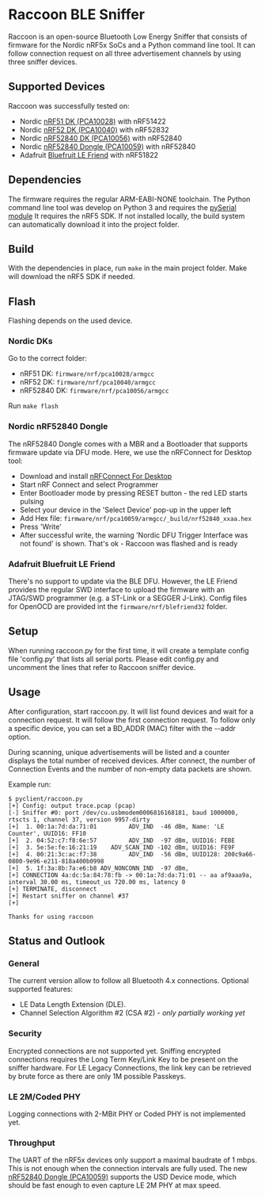 # Raccoon BLE Sniffer

Raccoon is an open-source Bluetooth Low Energy Sniffer that consists of firmware for the Nordic nRF5x SoCs and a Python command line tool. It can follow connection request on all three advertisement channels by using three sniffer devices.

## Supported Devices

Raccoon was successfully tested on: 
 - Nordic [nRF51 DK (PCA10028)](https://www.nordicsemi.com/Software-and-Tools/Development-Kits/nRF51-DK/GetStarted) with nRF51422
 - Nordic [nRF52 DK (PCA10040)](https://www.nordicsemi.com/Software-and-Tools/Development-Kits/nRF52-DK/Getting-Started) with nRF52832
 - Nordic [nRF52840 DK (PCA10056)](https://www.nordicsemi.com/Software-and-Tools/Development-Kits/nRF52840-DK/GetStarted) with nRF52840
 - Nordic [nRF52840 Dongle (PCA10059)](https://www.nordicsemi.com/Software-and-tools/Development-Kits/nRF52840-Dongle) with nRF52840
 - Adafruit [Bluefruit LE Friend](https://www.adafruit.com/product/2267) with nRF51822

## Dependencies

The firmware requires the regular ARM-EABI-NONE toolchain.
The Python command line tool was develop on Python 3 and requires the [pySerial module](https://pythonhosted.org/pyserial/)
It requires the nRF5 SDK. If not installed locally, the build system can automatically download it into the project folder.

## Build

With the dependencies in place, run `make` in the main project folder. Make will download the nRF5 SDK if needed.

## Flash

Flashing depends on the used device.

### Nordic DKs

Go to the correct folder:
- nRF51 DK: `firmware/nrf/pca10028/armgcc`
- nRF52 DK: `firmware/nrf/pca10040/armgcc`
- nRF52840 DK: `firmware/nrf/pca10056/armgcc`

Run `make flash`

### Nordic nRF52840 Dongle

The nRF52840 Dongle comes with a MBR and a Bootloader that supports firmware update via DFU mode. Here, we use the nRFConnect for Desktop tool:

- Download and install [nRFConnect For Desktop](https://www.nordicsemi.com/Software-and-tools/Development-Tools/nRF-Connect-for-desktop)
- Start nRF Connect and select Programmer
- Enter Bootloader mode by pressing RESET button - the red LED starts pulsing
- Select your device in the 'Select Device' pop-up in the upper left
- Add Hex file: `firmware/nrf/pca10059/armgcc/_build/nrf52840_xxaa.hex`
- Press 'Write'
- After successful write, the warning 'Nordic DFU Trigger Interface was not found' is shown. That's ok - Raccoon was flashed and is ready

### Adafruit Bluefruit LE Friend

There's no support to update via the BLE DFU. However, the LE Friend provides the regular SWD interface to upload the firmware with an JTAG/SWD programmer (e.g. a ST-Link or a SEGGER J-Link). Config files for OpenOCD are provided int the `firmware/nrf/blefriend32` folder.

## Setup

When running raccoon.py for the first time, it will create a template config file 'config.py' that lists all serial ports.
Please edit config.py and uncomment the lines that refer to Raccoon sniffer device.

## Usage

After configuration, start raccoon.py. It will list found devices and wait for a connection request. It will follow the first connection request. To follow only a specific device, you can set a BD_ADDR (MAC) filter with the --addr option.

During scanning, unique advertisements will be listed and a counter displays the total number of received devices.
After connect, the number of Connection Events and the number of non-empty data packets are shown.

Example run:

    $ pyclient/raccoon.py
    [+] Config: output trace.pcap (pcap)
    [-] Sniffer #0: port /dev/cu.usbmodem0006816168181, baud 1000000, rtscts 1, channel 37, version 9957-dirty
    [+]  1. 00:1a:7d:da:71:01         ADV_IND  -46 dBm, Name: 'LE Counter', UUID16: FF10
    [+]  2. 04:52:c7:f8:6e:57         ADV_IND  -97 dBm, UUID16: FEBE
    [+]  3. 5e:5e:fe:16:21:19    ADV_SCAN_IND -102 dBm, UUID16: FE9F
    [+]  4. 00:21:3c:ac:f7:38         ADV_IND  -56 dBm, UUID128: 200c9a66-0800-9e96-e211-818a400b0998
    [+]  5. 1f:3a:8b:7a:e6:b8 ADV_NONCONN_IND  -97 dBm,
    [+] CONNECTION 4a:dc:5a:84:78:fb -> 00:1a:7d:da:71:01 -- aa af9aaa9a, interval 30.00 ms, timeout_us 720.00 ms, latency 0
    [+] TERMINATE, disconnect
    [+] Restart sniffer on channel #37
    [+]

    Thanks for using raccoon


## Status and Outlook

### General
The current version allow to follow all Bluetooth 4.x connections. Optional supported features:
  - LE Data Length Extension (DLE).
  - Channel Selection Algorithm #2 (CSA #2) - *only partially working yet*
  
### Security
Encrypted connections are not supported yet. Sniffing encrypted connections requires the Long Term Key/Link Key to be present on the sniffer hardware. For LE Legacy Connections, the link key can be retrieved by brute force as there are only 1M possible Passkeys.

### LE 2M/Coded PHY
Logging connections with 2-MBit PHY or Coded PHY is not implemented yet.

### Throughput
The UART of the nRF5x devices only support a maximal baudrate of 1 mbps. This is not enough when the connection intervals are fully used. The new [nRF52840 Dongle (PCA10059)](https://www.nordicsemi.com/Software-and-Tools/Development-Kits/nRF52840-Dongle/GetStarted) supports the USD Device mode, which should be fast enough to even capture LE 2M PHY at max speed.







